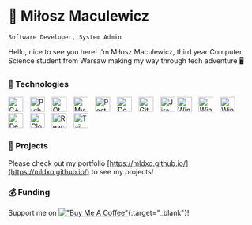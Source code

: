 # 🚀 Miłosz Maculewicz 
` Software Developer, System Admin `

Hello, nice to see you here! I'm Miłosz Maculewicz, third year Computer Science student from Warsaw making my way through tech adventure 🖥️

### 🧰 Technologies

<p align="left">
    <img width="30px" alt="C++" style="padding-right:10px;" src="https://skillicons.dev/icons?i=cpp" />
    <img width="30px" alt="Python" style="padding-right:10px;" src="https://skillicons.dev/icons?i=python" />
    <img width="30px" alt="Qt" style="padding-right:10px;" src="https://skillicons.dev/icons?i=qt" />
    <img width="30px" alt="MySQL" style="padding-right:10px;" src="https://skillicons.dev/icons?i=mysql" />
    <img width="30px" alt="PostgreSQL" style="padding-right:10px;" src="https://skillicons.dev/icons?i=postgres" />
    <img width="30px" alt="Docker" style="padding-right:10px;" src="https://skillicons.dev/icons?i=docker" />
    <img width="30px" alt="Git" style="padding-right:10px;" src="https://skillicons.dev/icons?i=git" />
    <img width="30px" alt="Jira" src="https://static-00.iconduck.com/assets.00/jira-icon-512x512-kkop6eik.png" />
    <img width="30px" alt="Windows" style="padding-right:10px;" src="https://skillicons.dev/icons?i=visualstudio" />
    <img width="30px" alt="Windows" style="padding-right:10px;" src="https://skillicons.dev/icons?i=vscode" />
    <img width="30px" alt="Windows" style="padding-right:10px;" src="https://skillicons.dev/icons?i=windows" />
    <img width="30px" alt="Debian" style="padding-right:10px;" src="https://skillicons.dev/icons?i=debian" />
    <img width="30px" alt="Cloudflare" style="padding-right:10px;" src="https://skillicons.dev/icons?i=cloudflare" />
    <img width="30px" alt="React" style="padding-right:10px;" src="https://skillicons.dev/icons?i=react" />
    <img width="30px" alt="TailwindCSS" style="padding-right:10px;" src="https://skillicons.dev/icons?i=tailwind" />
</p>

### 📁 Projects
Please check out my portfolio [https://mldxo.github.io/](https://mldxo.github.io/) to see my projects!

### 💰 Funding
Support me on [!["Buy Me A Coffee"](https://www.buymeacoffee.com/assets/img/custom_images/orange_img.png)](https://www.buymeacoffee.com/mldxo){:target="_blank"}!
